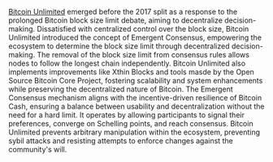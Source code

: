 [Bitcoin Unlimited](https://www.bitcoinunlimited.info/) emerged before the 2017 split as a response to the prolonged Bitcoin block size limit debate, aiming to decentralize decision-making. Dissatisfied with centralized control over the block size, Bitcoin Unlimited introduced the concept of Emergent Consensus, empowering the ecosystem to determine the block size limit through decentralized decision-making. The removal of the block size limit from consensus rules allows nodes to follow the longest chain independently. Bitcoin Unlimited also implements improvements like Xthin Blocks and tools masde by the Open Source Bitcoin Core Project, fostering scalability and system enhancements while preserving the decentralized nature of Bitcoin. The Emergent Consensus mechanism aligns with the incentive-driven resilience of Bitcoin Cash, ensuring a balance between usability and decentralization without the need for a hard limit. It operates by allowing participants to signal their preferences, converge on Schelling points, and reach consensus. Bitcoin Unlimited prevents arbitrary manipulation within the ecosystem, preventing sybil attacks and resisting attempts to enforce changes against the community's will.
